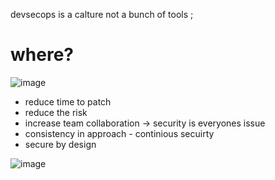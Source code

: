 devsecops is a calture not a bunch of  tools ; 
 

# where?

![image](https://user-images.githubusercontent.com/72389059/206414843-ca56b6e6-b27f-46ed-af10-344c11d53812.png)


  - reduce time to  patch
  - reduce  the risk
  - increase team collaboration ->  security  is  everyones issue
  - consistency in approach -  continious  secuirty
  - secure by design
  
  
 ![image](https://user-images.githubusercontent.com/72389059/206428388-17ffb53f-d99a-4c75-b0c3-52ce1f2c0896.png)


